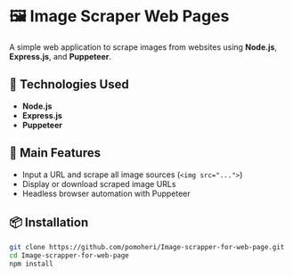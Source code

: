 # 🖼️ Image Scraper Web Pages

A simple web application to scrape images from websites using **Node.js**, **Express.js**, and **Puppeteer**.

## 🚀 Technologies Used

- **Node.js**
- **Express.js**
- **Puppeteer**

## 🧾 Main Features

- Input a URL and scrape all image sources (`<img src="...">`)
- Display or download scraped image URLs
- Headless browser automation with Puppeteer

## 📦 Installation

```bash
git clone https://github.com/pomoheri/Image-scrapper-for-web-page.git
cd Image-scrapper-for-web-page
npm install
